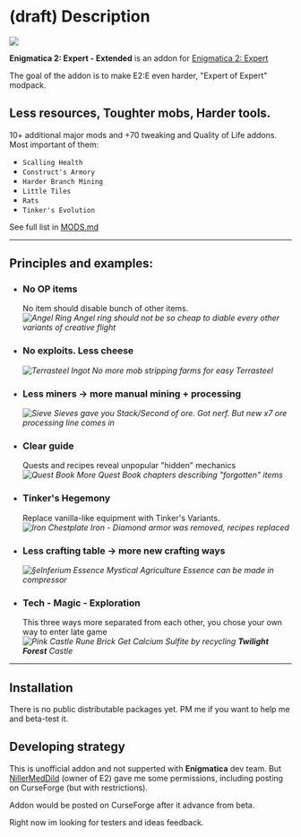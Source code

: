 # (draft) Description

![](https://i.imgur.com/afnpdXm.png)

**Enigmatica 2: Expert - Extended** is an addon for [Enigmatica 2: Expert](https://www.curseforge.com/minecraft/modpacks/enigmatica2expert)

The goal of the addon is to make E2:E even harder, "Expert of Expert" modpack.

## Less resources, Toughter mobs, Harder tools.

10+ additional major mods and +70 tweaking and Quality of Life addons. Most important of them:
 - `Scalling Health`
 - `Construct's Armory`
 - `Harder Branch Mining`
 - `Little Tiles`
 - `Rats`
 - `Tinker's Evolution`


See full list in [MODS.md](MODS.md)


-----------------

## Principles and examples:

- ### No OP items
  No item should disable bunch of other items.  
  *![](https://git.io/JOv9z "Angel Ring") Angel ring should not be so cheap to diable every other variants of creative flight*
  
- ### No exploits. Less cheese  
  *![](https://git.io/JOv92 "Terrasteel Ingot") No more mob stripping farms for easy Terrasteel*

- ### Less miners -> more manual mining + processing  
  *![](https://git.io/JOv90 "Sieve") Sieves gave you Stack/Second of ore. Got nerf. But new x7 ore processing line comes in*

- ### Clear guide
  Quests and recipes reveal unpopular "hidden" mechanics  
  *![](https://git.io/JtJMc "Quest Book") More Quest Book chapters describing "forgotten" items*
  
- ### Tinker's Hegemony  
  Replace vanilla-like equipment with Tinker's Variants.  
  *![](https://git.io/JOv9u "Iron Chestplate") Iron - Diamond armor was removed, recipes replaced*
  
- ### Less crafting table -> more new crafting ways  
  *![](https://git.io/JOv9g "§eInferium Essence") Mystical Agriculture Essence can be made in compressor*

- ### Tech - Magic - Exploration  
  This three ways more separated from each other, you chose your own way to enter late game  
  *![](https://git.io/JOv9E "Pink Castle Rune Brick") Get Calcium Sulfite by recycling __Twilight Forest__ Castle*


-----------------

## Installation

There is no public distributable packages yet. PM me if you want to help me and beta-test it.

## Developing strategy

This is unofficial addon and not supperted with **Enigmatica** dev team. But [NillerMedDild](https://github.com/NillerMedDild) (owner of E2) gave me some permissions, including posting on CurseForge (but with restrictions).

Addon would be posted on CurseForge after it advance from beta.

Right now im looking for testers and ideas feedback.